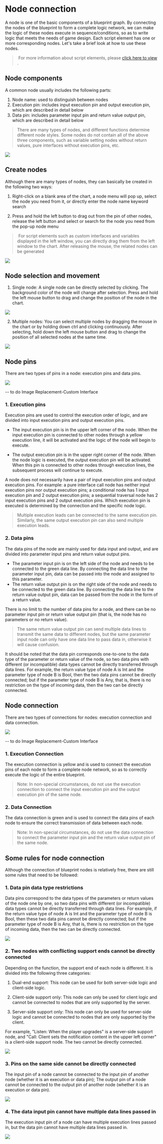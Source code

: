# Node connection 

A node is one of the basic components of a blueprint graph. By connecting the nodes of the blueprint to form a complete logic network, we can make the logic of these nodes execute in sequence/conditions, so as to write logic that meets the needs of game design. Each script element has one or more corresponding nodes. Let's take a brief look at how to use these nodes. 

> ​ For more information about script elements, please [click here to view](./40-script-element.md) . 

## Node components 

A common node usually includes the following parts: 

1. Node name: used to distinguish between nodes 
2. Execution pin: includes input execution pin and output execution pin, which are described in detail below 
3. Data pin: includes parameter input pin and return value output pin, which are described in detail below 

> There are many types of nodes, and different functions determine different node styles. Some nodes do not contain all of the above three components, such as variable setting nodes without return values, pure interfaces without execution pins, etc. 

![](./images/5-1.png) 

## Create nodes 

Although there are many types of nodes, they can basically be created in the following two ways: 

1. Right-click on a blank area of ​​the chart, a node menu will pop up, select the node you need from it, or directly enter the node name keyword search 

2. Press and hold the left button to drag out from the pin of other nodes, release the left button and select or search for the node you need from the pop-up node menu 

> ​ For script elements such as custom interfaces and variables displayed in the left window, you can directly drag them from the left window to the chart. After releasing the mouse, the related nodes can be generated 

![](./images/5-2.gif) 

## Node selection and movement 

1. Single node: A single node can be directly selected by clicking. The background color of the node will change after selection. Press and hold the left mouse button to drag and change the position of the node in the chart. 

![](./images/5-3.gif) 




2. Multiple nodes: You can select multiple nodes by dragging the mouse in the chart or by holding down ctrl and clicking continuously. After selecting, hold down the left mouse button and drag to change the position of all selected nodes at the same time. 

![](./images/5-4.gif) 

## Node pins 

There are two types of pins in a node: execution pins and data pins. 

![](./images/5-5.png) 

-- to do Image Replacement-Custom Interface 

### 1. Execution pins 

Execution pins are used to control the execution order of logic, and are divided into input execution pins and output execution pins. 

- The input execution pin is in the upper left corner of the node. When the input execution pin is connected to other nodes through a yellow execution line, it will be activated and the logic of the node will begin to execute. 

- The output execution pin is in the upper right corner of the node. When the node logic is executed, the output execution pin will be activated. When this pin is connected to other nodes through execution lines, the subsequent process will continue to execute. 

A node does not necessarily have a pair of input execution pins and output execution pins. For example: a pure interface call node has neither input execution pins nor output execution pins; a conditional node has 1 input execution pin and 2 output execution pins; a sequential traversal node has 2 input execution pins and 2 output execution pins. Which execution pin is executed is determined by the connection and the specific node logic. 

> Multiple execution leads can be connected to the same execution pin. Similarly, the same output execution pin can also send multiple execution leads. 
> 
> 

### 2. Data pins 

The data pins of the node are mainly used for data input and output, and are divided into parameter input pins and return value output pins. 

- The parameter input pin is on the left side of the node and needs to be connected to the green data line. By connecting the data line to the parameter input pin, data can be passed into the node and assigned to this parameter. 
- The return value output pin is on the right side of the node and needs to be connected to the green data line. By connecting the data line to the return value output pin, data can be passed from the node in the form of a return value. 

There is no limit to the number of data pins for a node, and there can be no parameter input pin or return value output pin (that is, the node has no parameters or no return value). 

> The same return value output pin can send multiple data lines to transmit the same data to different nodes, but the same parameter input node can only have one data line to pass data in, otherwise it will cause confusion. 

It should be noted that the data pin corresponds one-to-one to the data type of the parameter or return value of the node, so two data pins with different (or incompatible) data types cannot be directly transferred through data lines. For example, the return value type of node A is Int and the parameter type of node B is Bool, then the two data pins cannot be directly connected; but if the parameter type of node B is Any, that is, there is no restriction on the type of incoming data, then the two can be directly connected. 

## Node connection



There are two types of connections for nodes: execution connection and data connection. 

![](./images/5-6.png) 

-- to do Image Replacement-Custom Interface 

### 1. Execution Connection 

The execution connection is yellow and is used to connect the execution pins of each node to form a complete node network, so as to correctly execute the logic of the entire blueprint. 

> Note: In non-special circumstances, do not use the execution connection to connect the input execution pin and the output execution pin of the same node. 

### 2. Data Connection 

The data connection is green and is used to connect the data pins of each node to ensure the correct transmission of data between each node. 

> Note: In non-special circumstances, do not use the data connection to connect the parameter input pin and the return value output pin of the same node. 

## Some rules for node connection 

Although the connection of blueprint nodes is relatively free, there are still some rules that need to be followed: 

### 1. Data pin data type restrictions 

Data pins correspond to the data types of the parameters or return values of the node one by one, so two data pins with different (or incompatible) data types cannot be directly transferred through data lines. For example, if the return value type of node A is Int and the parameter type of node B is Bool, then these two data pins cannot be directly connected; but if the parameter type of node B is Any, that is, there is no restriction on the type of incoming data, then the two can be directly connected. 

![](./images/5-7.gif) 

### 2. Two nodes with conflicting support ends cannot be directly connected 

Depending on the function, the support end of each node is different. It is divided into the following three categories: 

1) Dual-end support: This node can be used for both server-side logic and client-side logic. 

2) Client-side support only: This node can only be used for client logic and cannot be connected to nodes that are only supported by the server.


3) Server-side support only: This node can only be used for server-side logic and cannot be connected to nodes that are only supported by the client. 

For example, "Listen: When the player upgrades" is a server-side support node, and "Call: Client sets the notification content in the upper left corner" is a client-side support node. The two cannot be directly connected. 

![](./images/5-8.gif) 

### 3. Pins on the same side cannot be directly connected 

The input pin of a node cannot be connected to the input pin of another node (whether it is an execution or data pin); 
The output pin of a node cannot be connected to the output pin of another node (whether it is an execution or data pin). 

![](./images/5-1.gif) 

### 4. The data input pin cannot have multiple data lines passed in 

The execution input pin of a node can have multiple execution lines passed in, but the data pin cannot have multiple data lines passed in. 

![](./images/5-9.gif) 
